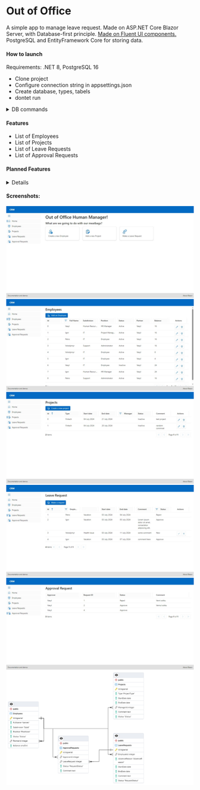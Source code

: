 # Out of Office
A simple app to manage leave request.
Made on ASP.NET Core Blazor Server, with Database-first principle.
<a href="http://github.com/microsoft/fluentui-blazor">Made on Fluent UI components.</a>
PostgreSQL and EntityFramework Core for storing data.

<h4>How to launch</h4>
Requirements: .NET 8, PostgreSQL 16
<ul>
  <li>Clone project</li>
  <li>Configure connection string in appsettings.json</li>
  <li>Create database, types, tabels</li>
  <li>dontet run</li>
</ul>

<details>
  <summary>
    DB commands
  </summary>
  
  CREATE DATABASE "CRM"
    WITH
    OWNER = postgres
    ENCODING = 'UTF8'
    CONNECTION LIMIT = -1
    IS_TEMPLATE = False;

CREATE TYPE "Names" AS ENUM ('Vasyl', 'Petro', 'Volodymyr', 'Igor');
CREATE TYPE "Subd" AS ENUM ('smm', 'it', 'Support', 'Sales', 'Human Resources');
CREATE TYPE "Positions" AS ENUM ('Employee', 'HR Manager', 'Project Manager', 'Administrator');
CREATE TYPE "Status" AS ENUM ('Active', 'Inactive');
CREATE TYPE "AbsenceReason" AS ENUM ('Vacation', 'Health Issue', 'Family Emergancy');
CREATE TYPE "RequestStatus" AS ENUM ('New', 'Approve', 'Reject');
CREATE TYPE "ProjectType" AS ENUM ('SaaS', 'Fintech', 'Education', 'Gambling', 'Telecom');

CREATE TABLE "Employees" (	
	"Id" BIGSERIAL primary key,
	"FullName" "Names" NOT NULL,
	"Subdivision" "Subd" NOT NULL,
	"Position" "Positions" NOT NULL DEFAULT 'Employee' 
	"Status" "Status" NOT NULL,
	"PartnerId" int references "Employees"("Id"),
	"Balance" smallint NOT NULL DEFAULT 28
);
-- it's not possible to create first entry with NOT NULL, 
-- so we have to change the constraint after first entry has been added
ALTER TABLE "Employees" ALTER COLUMN "PartnerId" SET NOT NULL

CREATE TABLE "LeaveRequests" (
	"Id" BIGSERIAL primary key,
	"EmployeeId" int references "Employees"("Id") NOT NULL,
	"AbsenceReason" "AbsenceReason" NOT NULL,
	"StartDate" date NOT NULL,
	"EndDate" date NOT NULL,
	"Comment" text,
	"Status" "RequestStatus" NOT NULL DEFAULT 'New'
);
CREATE TABLE "ApprovalRequests" (
	"Id" BIGSERIAL primary key,
	"ApproverId" int references "Employees"("Id") NOT NULL,
	"LeaveRequest" int references "LeaveRequests"("Id")  NOT NULL,
	"Status" "RequestStatus" NOT NULL DEFAULT 'New',
	"Comment" text	
);
CREATE TABLE "Projects" (
	"Id" BIGSERIAL primary key,
	"Type" "ProjectType" NOT NULL,
	"StartDate" date NOT NULL,
	"EndDate" date,
	"ManagerId" int references "Employees"("Id") NOT NULL,
	"Comment" text,
	"Status" "Status" NOT NULL
);

</details>

<h4>Features</h4>
<ul>
  <li>List of Employees</li>
  <li>List of Projects</li>
  <li>List of Leave Requests</li>
  <li>List of Approval Requests</li>
</ul>

<h4>Planned Features</h4>
<details>
  <ul>
    <li>Filters for DataGrid</li>
    <li>Authentification and Authirization</li>
    <li>Appearence Settings</li>
    <li>Localization and Globalization</li>
  </ul>
</details>
<h4>Screenshots:</h4>
<img src="/Images/home-page.jpeg"/>
<img src="/Images/employees.jpeg"/>
<img src="/Images/projects.jpeg"/>
<img src="/Images/leave-request.jpeg"/>
<img src="/Images/arrpove.jpeg"/>
<img src="/Images/DataBase.png"/>
